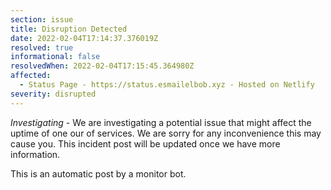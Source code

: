 ```yaml
---
section: issue
title: Disruption Detected
date: 2022-02-04T17:14:37.376019Z
resolved: true
informational: false
resolvedWhen: 2022-02-04T17:15:45.364980Z
affected:
  - Status Page - https://status.esmailelbob.xyz - Hosted on Netlify
severity: disrupted
---
```

*Investigating* - We are investigating a potential issue that might affect the uptime of one our of services. We are sorry for any inconvenience this may cause you. This incident post will be updated once we have more information.

This is an automatic post by a monitor bot.
        